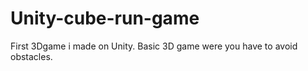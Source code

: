 # Unity-cube-run-game
First 3Dgame i made on Unity. Basic 3D game were you have to avoid obstacles.
